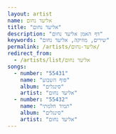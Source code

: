 ```yaml
---
layout: artist
name: אליעד נחום
title: "אליעד נחום"
description: "דף האמן אליעד נחום"
keywords: "שירים, מוזיקה, אליעד נחום"
permalink: /artists/אליעד-נחום/
redirect_from:
  - /artists/list/אליעד נחום
songs:
  - number: "55431"
    name: "סוף השבוע"
    album: "סינגלים"
    artist: "אליעד נחום"
  - number: "55432"
    name: "תמיד חלמתי"
    album: "סינגלים"
    artist: "אליעד נחום"
---
```

